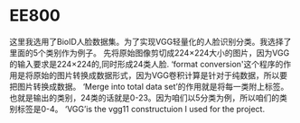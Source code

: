 # EE800
这里我选用了BioID人脸数据集。为了实现VGG轻量化的人脸识别分类。我选择了里面的5个类别作为例子。
先将原始图像剪切成224×224大小的图片，因为VGG的输入要求是224×224的,同时形成24类人脸.
‘format conversion'这个程序的作用是将原始的图片转换成数据形式，因为VGG卷积计算是针对于纯数据，所以要把图片转换成数据。
‘Merge into total data set’的作用就是将每一类附上标签。也就是输出的类别，24类的话就是0-23。因为咱们以5分类为例，所以咱们的类别标签是0-4。
‘VGG’is the vgg11 constructuion I used for the project.
